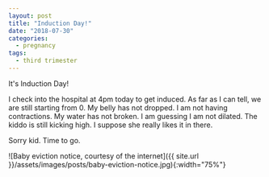```yaml
---
layout: post
title: "Induction Day!"
date: "2018-07-30"
categories:
  - pregnancy
tags:
  - third trimester
---
```


It's Induction Day!

I check into the hospital at 4pm today to get induced. As far as I can tell, we are still starting from 0. My belly has not dropped. I am not having contractions. My water has not broken. I am guessing I am not dilated. The kiddo is still kicking high. I suppose she really likes it in there.

Sorry kid. Time to go.

![Baby eviction notice, courtesy of the internet]({{ site.url }}/assets/images/posts/baby-eviction-notice.jpg){:width="75%"}
